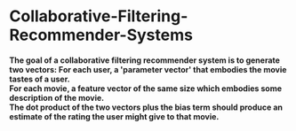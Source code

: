 # Collaborative-Filtering-Recommender-Systems

<h4> The goal of a collaborative filtering recommender system is to generate two vectors: For each user, a 'parameter vector' that embodies the movie tastes of a user. 
  <br/>
  For each movie, a feature vector of the same size which embodies some description of the movie. 
  <br/>
  The dot product of the two vectors plus the bias term should produce an estimate of the rating the user might give to that movie. </h4>
